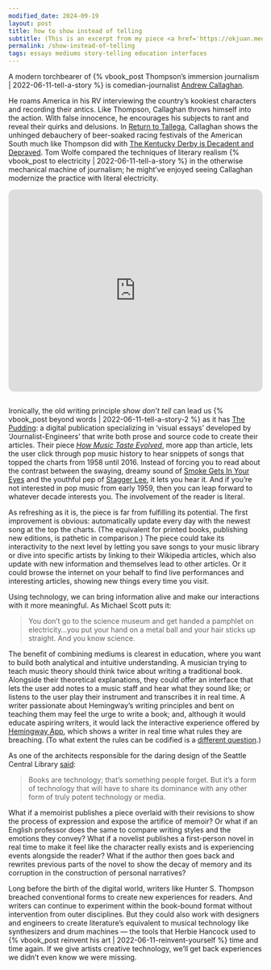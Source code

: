 ```yaml
---
modified_date: 2024-09-19
layout: post
title: how to show instead of telling
subtitle: (This is an excerpt from my piece <a href='https://okjuan.medium.com/the-virtual-book-part-1-782ccd4cc360'>The Virtual Book</a>.)
permalink: /show-instead-of-telling
tags: essays mediums story-telling education interfaces
---
```


A modern torchbearer of {% vbook_post Thompson’s immersion journalism | 2022-06-11-tell-a-story %} is comedian-journalist [Andrew Callaghan](https://www.youtube.com/channel/UC-AQKm7HUNMmxjdS371MSwg).
<!--more-->
He roams America in his RV interviewing the country’s kookiest characters and recording their antics.
Like Thompson, Callaghan throws himself into the action.
With false innocence, he encourages his subjects to rant and reveal their quirks and delusions.
In [Return to Tallega](https://youtu.be/6tuYIXi6nTQ), Callaghan shows the unhinged debauchery of beer-soaked racing festivals of the American South much like Thompson did with [The Kentucky Derby is Decadent and Depraved](https://en.wikipedia.org/wiki/The_Kentucky_Derby_Is_Decadent_and_Depraved).
Tom Wolfe compared the techniques of literary realism {% vbook_post to electricity | 2022-06-11-tell-a-story %} in the otherwise mechanical machine of journalism; he might’ve enjoyed seeing Callaghan modernize the practice with literal electricity.

<iframe style="border-radius:12px; margin-bottom: 15px;" width="100%" height="400" src="https://www.youtube.com/embed/iq71Cb2jEIE?si=19k-GwHRoh0TPF-O" title="YouTube video player" frameborder="0" allow="accelerometer; autoplay; clipboard-write; encrypted-media; gyroscope; picture-in-picture; web-share" allowfullscreen></iframe>

Ironically, the old writing principle _show don’t tell_ can lead us {% vbook_post beyond words | 2022-06-11-tell-a-story-2 %} as it has [The Pudding](https://pudding.cool/): a digital publication specializing in ‘visual essays’ developed by ‘Journalist-Engineers’ that write both prose and source code to create their articles.
Their piece [_How Music Taste Evolved_](https://pudding.cool/2017/03/music-history/), more app than article, lets the user click through pop music history to hear snippets of songs that topped the charts from 1958 until 2016.
Instead of forcing you to read about the contrast between the swaying, dreamy sound of [Smoke Gets In Your Eyes](https://youtu.be/57tK6aQS_H0) and the youthful pep of [Stagger Lee](https://youtu.be/FCPutYaGFlE), it lets you hear it.
And if you’re not interested in pop music from early 1959, then you can leap forward to whatever decade interests you.
The involvement of the reader is literal.

As refreshing as it is, the piece is far from fulfilling its potential.
The first improvement is obvious: automatically update every day with the newest song at the top the charts.
(The equivalent for printed books, publishing new editions, is pathetic in comparison.) The piece could take its interactivity to the next level by letting you save songs to your music library or dive into specific artists by linking to their Wikipedia articles, which also update with new information and themselves lead to other articles.
Or it could browse the internet on your behalf to find live performances and interesting articles, showing new things every time you visit.

Using technology, we can bring information alive and make our interactions with it more meaningful.
As Michael Scott puts it:

> You don’t go to the science museum and get handed a pamphlet on electricity…you put your hand on a metal ball and your hair sticks up straight.
> And you know science.

The benefit of combining mediums is clearest in education, where you want to build both analytical and intuitive understanding.
A musician trying to teach music theory should think twice about writing a traditional book.
Alongside their theoretical explanations, they could offer an interface that lets the user add notes to a music staff and hear what they sound like; or listens to the user play their instrument and transcribes it in real time.
A writer passionate about Hemingway’s writing principles and bent on teaching them may feel the urge to write a book; and, although it would educate aspiring writers, it would lack the interactive experience offered by [Hemingway App](https://hemingwayapp.com/), which shows a writer in real time what rules they are breaching.
(To what extent the rules can be codified is a [different question](https://www.litcharts.com/blog/analitics/what-makes-hemingway/).)

As one of the architects responsible for the daring design of the Seattle Central Library [said](https://youtu.be/1x0PA0Rnjho):

> Books are technology; that’s something people forget.
> But it’s a form of technology that will have to share its dominance with any other form of truly potent technology or media.

What if a memoirist publishes a piece overlaid with their revisions to show the process of expression and expose the artifice of memoir?
Or what if an English professor does the same to compare writing styles and the emotions they convey?
What if a novelist publishes a first-person novel in real time to make it feel like the character really exists and is experiencing events alongside the reader?
What if the author then goes back and rewrites previous parts of the novel to show the decay of memory and its corruption in the construction of personal narratives?

Long before the birth of the digital world, writers like Hunter S. Thompson breached conventional forms to create new experiences for readers.
And writers can continue to experiment within the book-bound format without intervention from outer disciplines.
But they could also work with designers and engineers to create literature’s equivalent to musical technology like synthesizers and drum machines — the tools that Herbie Hancock used to {% vbook_post reinvent his art | 2022-06-11-reinvent-yourself %} time and time again.
If we give artists creative technology, we’ll get back experiences we didn’t even know we were missing.